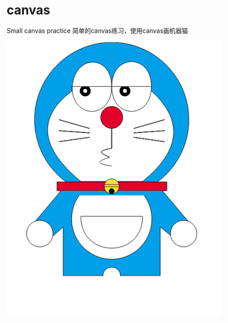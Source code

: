 # canvas
Small canvas practice
简单的canvas练习，使用canvas画机器猫

![Image text](https://github.com/SummerFlyW/canvas/blob/master/Doraemon/Doraemon.png)
